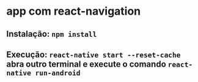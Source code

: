 # app com react-navigation

## Instalação: `npm install`

## Execução: `react-native start --reset-cache` abra outro terminal e execute o comando `react-native run-android`
